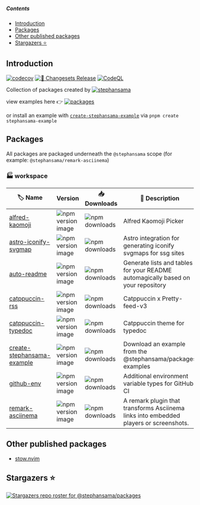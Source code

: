 ##### Contents

* [Introduction](#introduction)
* [Packages](#packages)
* [Other published packages](#other-published-packages)
* [Stargazers ⭐](#stargazers-)

## Introduction

[![codecov](https://codecov.io/github/stephansama/packages/graph/badge.svg)](https://codecov.io/github/stephansama/packages)
[![🦋 Changesets Release](https://github.com/stephansama/packages/actions/workflows/release.yml/badge.svg)](https://github.com/stephansama/packages/actions/workflows/release.yml)
[![CodeQL](https://github.com/stephansama/packages/actions/workflows/github-code-scanning/codeql/badge.svg)](https://github.com/stephansama/packages/actions/workflows/github-code-scanning/codeql)

Collection of packages created by [![stephansama](https://img.shields.io/github/followers/stephansama.svg?label=stephan%20Randle\&logo=github)](https://github.com/stephansama/)

view examples here 👉 [![packages](https://pkg.pr.new/badge/stephansama/packages?style=flat\&color=000\&logoSize=auto)](https://pkg.pr.new/~/stephansama/packages)

or install an example with [`create-stephansama-example`](https://github.com/stephansama/packages/tree/main/packages/example)
via `pnpm create stephansama-example`

## Packages

All packages are packaged underneath the `@stephansama` scope (for example: `@stephansama/remark-asciinema`)

<!-- WORKSPACE start -->

### 🏭 workspace

| 🏷️ Name                                                                                           |  Version                                                                                                                                       | 📥 Downloads                                                                                        | 📝 Description                                                                        |
| -------------------------------------------------------------------------------------------------- | ---------------------------------------------------------------------------------------------------------------------------------------------- | --------------------------------------------------------------------------------------------------- | ------------------------------------------------------------------------------------- |
| [alfred-kaomoji](/Users/stephanrandle/Code/packages/packages/alfred-kaomoji/README.md)             | ![npm version image](https://img.shields.io/npm/v/%40stephansama%2Falfred-kaomoji?logo=npm\&logoColor=red\&color=211F1F\&labelColor=211F1F)       | ![npm downloads](https://img.shields.io/npm/dw/@stephansama/alfred-kaomoji?labelColor=211F1F)       | Alfred Kaomoji Picker                                                                 |
| [astro-iconify-svgmap](/Users/stephanrandle/Code/packages/packages/astro-iconify-svgmap/README.md) | ![npm version image](https://img.shields.io/npm/v/%40stephansama%2Fastro-iconify-svgmap?logo=npm\&logoColor=red\&color=211F1F\&labelColor=211F1F) | ![npm downloads](https://img.shields.io/npm/dw/@stephansama/astro-iconify-svgmap?labelColor=211F1F) | Astro integration for generating iconify svgmaps for ssg sites                        |
| [auto-readme](/Users/stephanrandle/Code/packages/packages/auto-readme/README.md)                   | ![npm version image](https://img.shields.io/npm/v/%40stephansama%2Fauto-readme?logo=npm\&logoColor=red\&color=211F1F\&labelColor=211F1F)          | ![npm downloads](https://img.shields.io/npm/dw/@stephansama/auto-readme?labelColor=211F1F)          | Generate lists and tables for your README automagically based on your repository      |
| [catppuccin-rss](/Users/stephanrandle/Code/packages/packages/catppuccin-rss/README.md)             | ![npm version image](https://img.shields.io/npm/v/%40stephansama%2Fcatppuccin-rss?logo=npm\&logoColor=red\&color=211F1F\&labelColor=211F1F)       | ![npm downloads](https://img.shields.io/npm/dw/@stephansama/catppuccin-rss?labelColor=211F1F)       | Catppuccin x Pretty-feed-v3                                                           |
| [catppuccin-typedoc](/Users/stephanrandle/Code/packages/packages/catppuccin-typedoc/README.md)     | ![npm version image](https://img.shields.io/npm/v/%40stephansama%2Fcatppuccin-typedoc?logo=npm\&logoColor=red\&color=211F1F\&labelColor=211F1F)   | ![npm downloads](https://img.shields.io/npm/dw/@stephansama/catppuccin-typedoc?labelColor=211F1F)   | Catppuccin theme for typedoc                                                          |
| [create-stephansama-example](/Users/stephanrandle/Code/packages/packages/example/README.md)        | ![npm version image](https://img.shields.io/npm/v/create-stephansama-example?logo=npm\&logoColor=red\&color=211F1F\&labelColor=211F1F)            | ![npm downloads](https://img.shields.io/npm/dw/create-stephansama-example?labelColor=211F1F)        | Download an example from the @stephansama/packages examples                           |
| [github-env](/Users/stephanrandle/Code/packages/packages/github-env/README.md)                     | ![npm version image](https://img.shields.io/npm/v/%40stephansama%2Fgithub-env?logo=npm\&logoColor=red\&color=211F1F\&labelColor=211F1F)           | ![npm downloads](https://img.shields.io/npm/dw/@stephansama/github-env?labelColor=211F1F)           | Additional environment variable types for GitHub CI                                   |
| [remark-asciinema](/Users/stephanrandle/Code/packages/packages/remark-asciinema/README.md)         | ![npm version image](https://img.shields.io/npm/v/%40stephansama%2Fremark-asciinema?logo=npm\&logoColor=red\&color=211F1F\&labelColor=211F1F)     | ![npm downloads](https://img.shields.io/npm/dw/@stephansama/remark-asciinema?labelColor=211F1F)     | A remark plugin that transforms Asciinema links into embedded players or screenshots. |

<!-- WORKSPACE end -->

## Other published packages

* [stow.nvim](https://github.com/stephansama/stow.nvim)

## Stargazers ⭐

[![Stargazers repo roster for @stephansama/packages](https://reporoster.com/stars/stephansama/packages)](https://github.com/stephansama/packages/stargazers)
